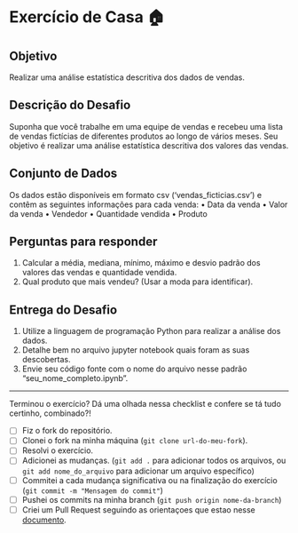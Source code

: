 # Exercício de Casa 🏠 

## Objetivo

Realizar uma análise estatística descritiva dos dados de vendas.

## Descrição do Desafio

Suponha que você trabalhe em uma equipe de vendas e recebeu uma lista de vendas fictícias de diferentes produtos ao longo de vários meses. Seu objetivo é realizar uma análise estatística descritiva dos valores das vendas.

## Conjunto de Dados
Os dados estão disponíveis em formato csv (‘vendas_ficticias.csv’) e contêm as seguintes informações para cada venda:
•	Data da venda
•	Valor da venda
•	Vendedor
•	Quantidade vendida
•	Produto

## Perguntas para responder
1.	Calcular a média, mediana, mínimo, máximo e desvio padrão dos valores das vendas e quantidade vendida.
2.	Qual produto que mais vendeu? (Usar a moda para identificar).

## Entrega do Desafio
1.	Utilize a linguagem de programação Python para realizar a análise dos dados.
2.	Detalhe bem no arquivo jupyter notebook quais foram as suas descobertas.
3.	Envie seu código fonte com o nome do arquivo nesse padrão “seu_nome_completo.ipynb”.

---

Terminou o exercício? Dá uma olhada nessa checklist e confere se tá tudo certinho, combinado?!

- [ ] Fiz o fork do repositório.
- [ ] Clonei o fork na minha máquina (`git clone url-do-meu-fork`).
- [ ] Resolvi o exercício.
- [ ] Adicionei as mudanças. (`git add .` para adicionar todos os arquivos, ou `git add nome_do_arquivo` para adicionar um arquivo específico)
- [ ] Commitei a cada mudança significativa ou na finalização do exercício (`git commit -m "Mensagem do commit"`)
- [ ] Pushei os commits na minha branch (`git push origin nome-da-branch`)
- [ ] Criei um Pull Request seguindo as orientaçoes que estao nesse [documento](https://github.com/mflilian/repo-example/blob/main/exercicios/para-casa/instrucoes-pull-request.md).
